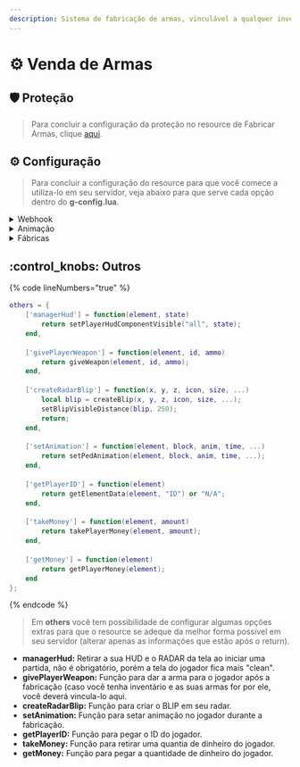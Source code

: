 ```yaml
---
description: Sistema de fabricação de armas, vinculável a qualquer inventário.
---
```


# ⚙ Venda de Armas

## :shield: Proteção

> Para concluir a configuração da proteção no resource de Fabricar Armas, clique [aqui](../suporte/protecao/).

## :gear: Configuração

> Para concluir a configuração do resource para que você comece a utiliza-lo em seu servidor, veja abaixo para que serve cada opção dentro do **g-config.lua**.

<details>

<summary>Webhook</summary>

{% code lineNumbers="true" %}
```lua
['webhook'] = "",
```
{% endcode %}

A opção mostrada acima é utilizada para enviar notificações das armas que foram fabricadas atráves do sistema de Fabricação de Armas.&#x20;

* **webhook:** Link do webhook do Discord.

![](<../.gitbook/assets/image (1).png>)

</details>

<details>

<summary>Animação</summary>

{% code lineNumbers="true" %}
```lua
['anim'] = {
    category = "CASINO", 
    name = "dealone"
},
```
{% endcode %}

&#x20;A opção mostrada acima é utilizada quando o jogador inicia a fabricação de alguma arma.

* **category:** Bloco da animação que a animação fica.
* **name:** Nome da animação que o jogador irá executar

</details>

<details>

<summary>Fábricas</summary>

{% code lineNumbers="true" %}
```lua
['factorys'] = {
    {
        ['position'] = {x = -4972.943, y = 962.277, z = 1.869, size = 1.5, i = 0, d = 0}, -- Posição, tamanho, interior e dimensão do marker da fábrica.
        ['color'] = {r = 0, g = 115, b = 255, a = 110}, -- Cor e Alpha do marker de fabricação.
        ['permissions'] = {"Console", "Admin"}, -- Permissões de acesso a fábrica de armas.

        ['blip'] = {
            use = true, -- Caso não queira utilizar blips, coloque "false", caso ao contrário, coloque "true".
            icon = 6 -- Ícone que será utilizado como ícone no radar.
        },

        ['weapons'] = { -- Armas que aparecerão no painel.
            {id = 30, name = "AK-47", ammo = 600, price = 30000, cooldown = 60}, -- ID da arma, nome de exibição, quantidade de munição que virá com a arma, valor para fabricar & tempo para fabricar (em segundos).
            {id = 31, name = "M4A1", ammo = 600, price = 30000, cooldown = 60}, -- ID da arma, nome de exibição, quantidade de munição que virá com a arma, valor para fabricar & tempo para fabricar (em segundos).
            {id = 28, name = "Uzi", ammo = 600, price = 15000, cooldown = 30}, -- ID da arma, nome de exibição, quantidade de munição que virá com a arma, valor para fabricar & tempo para fabricar (em segundos).
        }
    },
    {
        ['position'] = {x = -4944.609, y = 956.229, z = 1.869, size = 1.5, i = 0, d = 0}, -- Posição, tamanho, interior e dimensão do marker da fábrica.
        ['color'] = {r = 0, g = 115, b = 255, a = 110}, -- Cor e Alpha do marker de fabricação.
        ['permissions'] = {"Console", "Admin"}, -- Permissões de acesso a fábrica de armas.

        ['blip'] = {
            use = false, -- Caso não queira utilizar blips, coloque "false", caso ao contrário, coloque "true".
            icon = 6 -- Ícone que será utilizado como ícone no radar.
        },

        ['weapons'] = { -- Armas que aparecerão no painel.
            {id = 18, name = "Molotov", ammo = 600, price = 35000, cooldown = 75}, -- ID da arma, nome de exibição, quantidade de munição que virá com a arma, valor para fabricar & tempo para fabricar (em segundos).
            {id = 22, name = "Colt 45", ammo = 600, price = 10000, cooldown = 15}, -- ID da arma, nome de exibição, quantidade de munição que virá com a arma, valor para fabricar & tempo para fabricar (em segundos).
            {id = 34, name = "Sniper", ammo = 600, price = 50000, cooldown = 120}, -- ID da arma, nome de exibição, quantidade de munição que virá com a arma, valor para fabricar & tempo para fabricar (em segundos).
        }
    }
},
```
{% endcode %}

A opção "factorys", possibilita a criação de novos locais para que a fabricação de armas seja feita. Também é possível alterar outras coisas, veja mais sobre abaixo.

* **position:** Posição X, Y e Z de onde o painel irá ficar no mundo, tamanho do marker, interior e dimensão que o marker irá ficar.
* **color:** Cor e visibilidade do marker (RGBA).
* **permissions:** Permissões necessárias para acessar a fábrica de armas.
* **blip \[use]:** Opção para usar ou não o BLIP (utilize **true** para habilitar e **false** para desabilitar).
* **blip \[icon]:** Ícone que irá ficar no radar, para ver mais ícones clique [aqui](https://wiki.multitheftauto.com/wiki/Radar\_Blips).
* **weapons:** Opções de armas que a fábrica irá ter para fabricar.
  * **id:** ID da arma escolhida.
  * **name:** Nome que será exibido no painel.&#x20;
  * **ammo:** Munições que serão dadas **** ao terminar a fabricação (caso não queira, deixe **0**).
  * **price:** Valor que o jogador terá que pagar para fabricar a arma.
  * **cooldown:** Tempo que o jogador irá ter que esperar para fabricar a arma.



Caso você queira criar uma nova fábrica, você deverá copiar da linha **2** até a linha **17** (linhas do exemplo acima), após copiar você deverá colar abaixo de onde você copiou, que no caso do exemplo acima, seria na linha **18**, olhe o exemplo abaixo.

## <img src="../.gitbook/assets/Meu Vídeo (5).gif" alt="" data-size="original">

</details>



## :control\_knobs: Outros

{% code lineNumbers="true" %}
```lua
others = {
    ['managerHud'] = function(element, state)
        return setPlayerHudComponentVisible("all", state);
    end,

    ['givePlayerWeapon'] = function(element, id, ammo)
        return giveWeapon(element, id, ammo);
    end,

    ['createRadarBlip'] = function(x, y, z, icon, size, ...)
        local blip = createBlip(x, y, z, icon, size, ...);
        setBlipVisibleDistance(blip, 250);
        return;
    end,

    ['setAnimation'] = function(element, block, anim, time, ...)
        return setPedAnimation(element, block, anim, time, ...);
    end,

    ['getPlayerID'] = function(element)
        return getElementData(element, "ID") or "N/A";
    end,
    
    ['takeMoney'] = function(element, amount)
        return takePlayerMoney(element, amount);
    end,

    ['getMoney'] = function(element)
        return getPlayerMoney(element);
    end
};
```
{% endcode %}

> Em **others** você tem possibilidade de configurar algumas opções extras para que o resource se adeque da melhor forma possível em seu servidor (alterar apenas as informações que estão após o return).

* **managerHud:** Retirar a sua HUD e o RADAR da tela ao iniciar uma partida, não é obrigatório, porém a tela do jogador fica mais "clean".
* **givePlayerWeapon:** Função para dar a arma para o jogador após a fabricação (caso você tenha inventário e as suas armas for por ele, você deverá vincula-lo aqui.
* **createRadarBlip:** Função para criar o BLIP em seu radar.
* **setAnimation:** Função para setar animação no jogador durante a fabricação.
* **getPlayerID:** Função para pegar o ID do jogador.
* **takeMoney:** Função para retirar uma quantia de dinheiro do jogador.
* **getMoney:** Função para pegar a quantidade de dinheiro do jogador.
